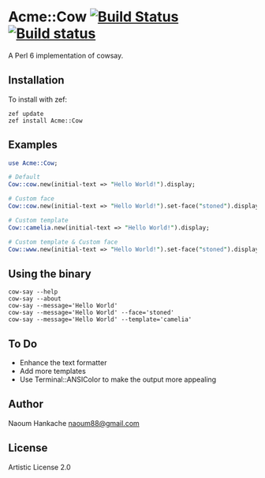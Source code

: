 Acme::Cow [![Build Status](https://travis-ci.org/hankache/Acme-Cow.svg?branch=master)](https://travis-ci.org/hankache/Acme-Cow) [![Build status](https://ci.appveyor.com/api/projects/status/b9t9b1up1kom5xt9?svg=true)](https://ci.appveyor.com/project/hankache/acme-cow)
=========
A Perl 6 implementation of cowsay.

Installation
------------
To install with zef:

```
zef update
zef install Acme::Cow
```

Examples
--------
```Perl 6
use Acme::Cow;

# Default
Cow::cow.new(initial-text => "Hello World!").display;

# Custom face
Cow::cow.new(initial-text => "Hello World!").set-face("stoned").display;

# Custom template
Cow::camelia.new(initial-text => "Hello World!").display;

# Custom template & Custom face
Cow::www.new(initial-text => "Hello World!").set-face("stoned").display;
```

Using the binary
----------------
```
cow-say --help
cow-say --about
cow-say --message='Hello World'
cow-say --message='Hello World' --face='stoned'
cow-say --message='Hello World' --template='camelia'
```

To Do
-----
* Enhance the text formatter
* Add more templates
* Use Terminal::ANSIColor to make the output more appealing

Author
------
Naoum Hankache <naoum88@gmail.com>

License
-------
Artistic License 2.0

